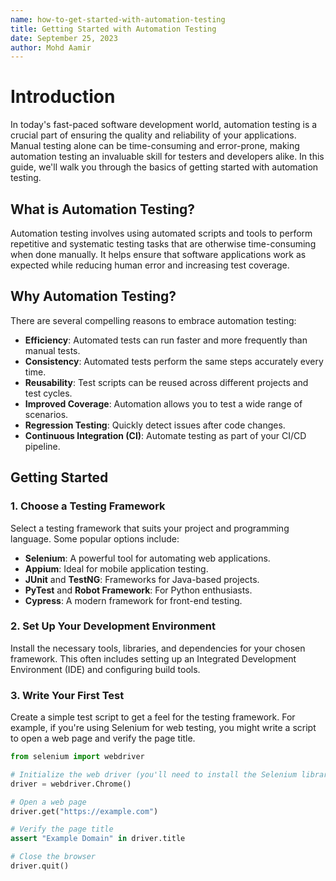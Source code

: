 ```yaml
---
name: how-to-get-started-with-automation-testing
title: Getting Started with Automation Testing
date: September 25, 2023
author: Mohd Aamir
---
```


# Introduction

In today's fast-paced software development world, automation testing is a crucial part of ensuring the quality and reliability of your applications. Manual testing alone can be time-consuming and error-prone, making automation testing an invaluable skill for testers and developers alike. In this guide, we'll walk you through the basics of getting started with automation testing.

## What is Automation Testing?

Automation testing involves using automated scripts and tools to perform repetitive and systematic testing tasks that are otherwise time-consuming when done manually. It helps ensure that software applications work as expected while reducing human error and increasing test coverage.

## Why Automation Testing?

There are several compelling reasons to embrace automation testing:

- **Efficiency**: Automated tests can run faster and more frequently than manual tests.
- **Consistency**: Automated tests perform the same steps accurately every time.
- **Reusability**: Test scripts can be reused across different projects and test cycles.
- **Improved Coverage**: Automation allows you to test a wide range of scenarios.
- **Regression Testing**: Quickly detect issues after code changes.
- **Continuous Integration (CI)**: Automate testing as part of your CI/CD pipeline.

## Getting Started

### 1. Choose a Testing Framework

Select a testing framework that suits your project and programming language. Some popular options include:

- **Selenium**: A powerful tool for automating web applications.
- **Appium**: Ideal for mobile application testing.
- **JUnit** and **TestNG**: Frameworks for Java-based projects.
- **PyTest** and **Robot Framework**: For Python enthusiasts.
- **Cypress**: A modern framework for front-end testing.

### 2. Set Up Your Development Environment

Install the necessary tools, libraries, and dependencies for your chosen framework. This often includes setting up an Integrated Development Environment (IDE) and configuring build tools.

### 3. Write Your First Test

Create a simple test script to get a feel for the testing framework. For example, if you're using Selenium for web testing, you might write a script to open a web page and verify the page title.

```python
from selenium import webdriver

# Initialize the web driver (you'll need to install the Selenium library)
driver = webdriver.Chrome()

# Open a web page
driver.get("https://example.com")

# Verify the page title
assert "Example Domain" in driver.title

# Close the browser
driver.quit()
